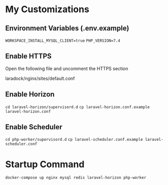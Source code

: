 # My Customizations

## Environment Variables (.env.example)

`WORKSPACE_INSTALL_MYSQL_CLIENT=true`
`PHP_VERSION=7.4`

## Enable HTTPS

Open the following file and uncomment the HTTPS section

laradock/nginx/sites/default.conf

## Enable Horizon

`cd laravel-horizon/supervisord.d`
`cp laravel-horizon.conf.example laravel-horizon.conf`

## Enable Scheduler

`cd php-worker/supervisord.d`
`cp laravel-scheduler.conf.example laravel-scheduler.conf`

# Startup Command

`docker-compose up nginx mysql redis laravel-horizon php-worker`

